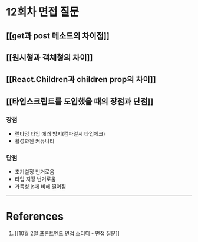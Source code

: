 # 12회차 면접 질문 
## [[get과 post 메소드의 차이점]]

## [[원시형과 객체형의 차이]]

## [[React.Children과 children prop의 차이]]

## [[타입스크립트를 도입했을 때의 장점과 단점]]
### 장점

- 런타임 타입 에러 방지(컴파일시 타입체크)
- 활성화된 커뮤니티

### 단점

- 초기설정 번거로움
- 타입 지정 번거로움
- 가독성 js에 비해 떨어짐

---
# References
1. [[10월 2일 프론트엔드 면접 스터디 - 면접 질문]]